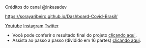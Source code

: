   Créditos do canal @inkasadev
  
  https://sorayaribeiro.github.io/Dashboard-Covid-Brasil/

 [Youtube](https://youtube.com/inkasadev)
 [Instagram](https://www.instagram.com/inkasadev/) 
 [Twitter](https://twitter.com/inkasadev)

 - Você pode conferir o resultado final do projeto [clicando aqui](https://covidbrasil.surge.sh/).
- Assista ao passo a passo (dividido em 16 partes) [clicando aqui](https://www.youtube.com/playlist?list=PL28O_hEAqjAtrzJJXD7rwqKoovujTpTwX).
